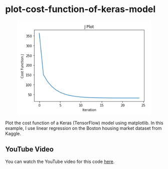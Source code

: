 # plot-cost-function-of-keras-model
<p align="center">
<img src="/images/J.PNG" height=300>
</p>
Plot the cost function of a Keras (TensorFlow) model using matplotlib. In this example, I use linear regression on the Boston housing market dataset from Kaggle.

## YouTube Video
You can watch the YouTube video for this code [here](https://youtu.be/xfnnAaH42BE).
